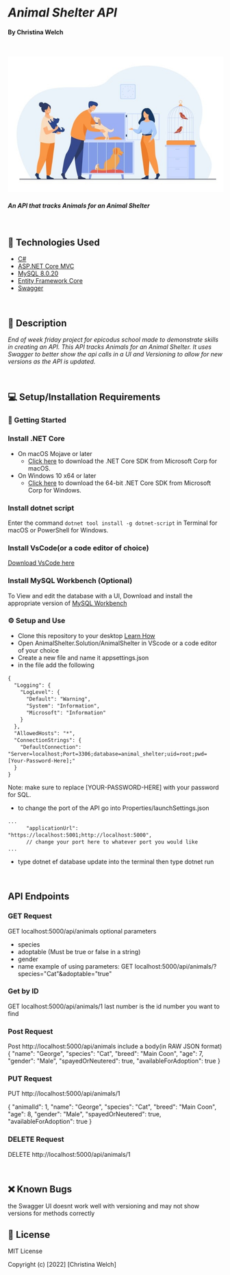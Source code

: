 # _Animal Shelter API_        

#### By **Christina Welch** 
<br>

![Animal Shelter Illustration](AnimalShelter/Assets/img/animal-illustration.jpg)

#### _An API that tracks Animals for an Animal Shelter_

<br>

## 💾 Technologies Used

* [C#](https://docs.microsoft.com/en-us/dotnet/csharp/)
* [ASP.NET Core MVC](https://docs.microsoft.com/en-us/aspnet/core/mvc/overview?view=aspnetcore-3.1)
* [MySQL 8.0.20](https://dev.mysql.com/)
* [Entity Framework Core](https://docs.microsoft.com/en-us/ef/core/)
* [Swagger](https://docs.microsoft.com/en-us/aspnet/core/tutorials/getting-started-with-nswag?view=aspnetcore-3.1&tabs=visual-studio)

<br>

## 🐶 Description

_End of week friday project for epicodus school made to demonstrate skills in creating an API. This API tracks Animals for an Animal Shelter. It uses Swagger to better show the api calls in a UI and Versioning to allow for new versions as the API is updated._

<br>

## 💻 Setup/Installation Requirements

### 🔧 Getting Started
### Install .NET Core
* On macOS Mojave or later
  * [Click here](https://dotnet.microsoft.com/download/thank-you/dotnet-sdk-2.2.106-macos-x64-installer) to download the .NET Core SDK from Microsoft Corp for macOS.
* On Windows 10 x64 or later
  * [Click here](https://dotnet.microsoft.com/download/thank-you/dotnet-sdk-2.2.203-windows-x64-installer) to download the 64-bit .NET Core SDK from Microsoft Corp for Windows.

### Install dotnet script
 Enter the command ``dotnet tool install -g dotnet-script`` in Terminal for macOS or PowerShell for Windows.

### Install VsCode(or a code editor of choice)
[Download VsCode here](https://www.npmjs.com/)

### Install MySQL Workbench (Optional)
To View and edit the database with a UI, Download and install the appropriate version of [MySQL Workbench](https://dev.mysql.com/downloads/workbench/)



### ⚙️ Setup and Use

* Clone this repository to your desktop
[Learn How](https://docs.github.com/en/repositories/creating-and-managing-repositories/cloning-a-repository)
* Open AnimalShelter.Solution/AnimalShelter in VScode or a code editor of your choice
* Create a new file and name it appsettings.json
* in the file add the following
```
{
  "Logging": {
    "LogLevel": {
      "Default": "Warning",
      "System": "Information",
      "Microsoft": "Information"
    }
  },
  "AllowedHosts": "*",
  "ConnectionStrings": {
    "DefaultConnection": "Server=localhost;Port=3306;database=animal_shelter;uid=root;pwd=[Your-Password-Here];"
  }
}
```
Note: make sure to replace [YOUR-PASSWORD-HERE] with your password for SQL.

* to change the port of the API go into Properties/launchSettings.json
```
...
      "applicationUrl": "https://localhost:5001;http://localhost:5000",
      // change your port here to whatever port you would like
...
```
* type dotnet ef database update into the terminal then type dotnet run

<br>

## API Endpoints

### GET Request
GET localhost:5000/api/animals
optional parameters
* species
* adoptable (Must be true or false in a string)
* gender
* name
example of using parameters:
GET localhost:5000/api/animals/?species="Cat"&adoptable="true"

### Get by ID
GET localhost:5000/api/animals/1
last number is the id number you want to find

### Post Request

Post http://localhost:5000/api/animals
include a body(in RAW JSON format)
{
  "name": "George",
  "species": "Cat",
  "breed": "Main Coon",
  "age": 7,
  "gender": "Male",
  "spayedOrNeutered": true,
  "availableForAdoption": true
}

### PUT Request

PUT http://localhost:5000/api/animals/1

{
  "animalId": 1,
  "name": "George",
  "species": "Cat",
  "breed": "Main Coon",
  "age": 8,
  "gender": "Male",
  "spayedOrNeutered": true,
  "availableForAdoption": true
}

### DELETE Request

DELETE http://localhost:5000/api/animals/1

<br>

## ❌ Known Bugs

the Swagger UI doesnt work well with versioning and may not show versions for methods correctly

## 📃 License

MIT License

Copyright (c) [2022] [Christina Welch]